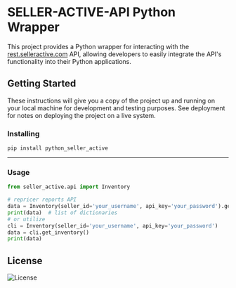 # SELLER-ACTIVE-API Python Wrapper

This project provides a Python wrapper for interacting with the [rest.selleractive.com](https://rest.selleractive.com/) API, allowing developers to easily integrate the API's functionality into their Python applications.

## Getting Started

These instructions will give you a copy of the project up and running on
your local machine for development and testing purposes. See deployment
for notes on deploying the project on a live system.

### Installing

[//]: # ([![Badge]&#40;https://img.shields.io/pypi/v/pytho?style=for-the-badge&#41;]&#40;https://pypi.org/project/xsellco-api/&#41;)


    pip install python_seller_active


---

### Usage

```python
from seller_active.api import Inventory

# repricer reports API
data = Inventory(seller_id='your_username', api_key='your_password').get_inventory()
print(data)  # list of dictionaries
# or utilize
cli = Inventory(seller_id='your_username', api_key='your_password')
data = cli.get_inventory()
print(data)
```

## License

![License](https://img.shields.io/github/license/yberezkin/python_seller_active?style=for-the-badge)
